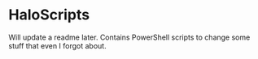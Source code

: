 # HaloScripts

Will update a readme later. Contains PowerShell scripts to change some stuff that even I forgot about.
